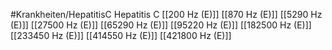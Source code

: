 #Krankheiten/HepatitisC
Hepatitis C
[[200 Hz (E)]]
[[870 Hz (E)]]
[[5290 Hz (E)]]
[[27500 Hz (E)]]
[[65290 Hz (E)]]
[[95220 Hz (E)]]
[[182500 Hz (E)]]
[[233450 Hz (E)]]
[[414550 Hz (E)]]
[[421800 Hz (E)]]